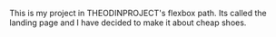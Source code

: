 This is my project in THEODINPROJECT's flexbox path.
Its called the landing page and I have decided to make it about cheap shoes.